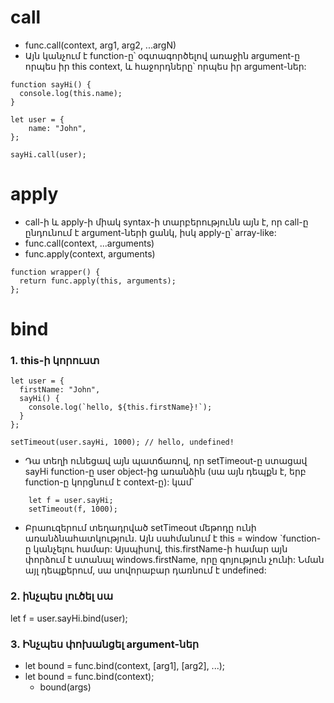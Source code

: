 # call

- func.call(context, arg1, arg2, ...argN)
- Այն կանչում է function-ը՝ օգտագործելով առաջին argument-ը որպես իր this context, և հաջորդները՝ որպես իր argument-ներ:

```
function sayHi() {
  console.log(this.name);
}

let user = {
    name: "John",
};

sayHi.call(user);
```

# apply

- call-ի և apply-ի միակ syntax-ի տարբերությունն այն է, որ call-ը ընդունում է argument-ների ցանկ, իսկ apply-ը՝ array-like:
- func.call(context, ...arguments)
- func.apply(context, arguments)

```
function wrapper() {
  return func.apply(this, arguments);
};
```

# bind

### 1. this-ի կորուստ

```
let user = {
  firstName: "John",
  sayHi() {
    console.log(`hello, ${this.firstName}!`);
  }
};

setTimeout(user.sayHi, 1000); // hello, undefined!
```

- Դա տեղի ունեցավ այն պատճառով, որ setTimeout-ը ստացավ sayHi function-ը user object-ից առանձին (սա այն դեպքն է, երբ function-ը կորցնում է context-ը): կամ՝

```
    let f = user.sayHi;
    setTimeout(f, 1000);
```

- Բրաուզերում տեղադրված setTimeout մեթոդը ունի առանձնահատկություն. Այն սահմանում է this = window `function-ը կանչելու համար: Այսպիսով, this.firstName-ի համար այն փորձում է ստանալ windows.firstName, որը գոյություն չունի: Նման այլ դեպքերում, սա սովորաբար դառնում է undefined:

### 2. ինչպես լուծել սա

let f = user.sayHi.bind(user);

### 3. Ինչպես փոխանցել argument-ներ

- let bound = func.bind(context, [arg1], [arg2], ...);
- let bound = func.bind(context);
  - bound(args)
